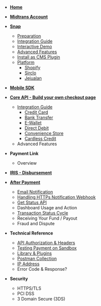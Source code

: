 - [**Home**](/)

- [**Midtrans Account**](en/midtrans-account/overview.md)

- [**Snap**](en/snap/overview.md)

	- [Preparation](en/snap/preparation.md)
	- [Integration Guide](en/snap/integration-guide.md)
	- [Interactive Demo](en/snap/interactive-demo.md)
	- [Advanced Features](en/snap/advanced-feature.md)
	- [Install as CMS Plugin](en/snap/with-plugins.md)
	- [Platform](en/snap/platform/overview.md)
		- [Shopify](en/snap/platform/shopify.md)
		- [Sirclo](en/snap/platform/sirclo.md)
		- [Jejualan](en/snap/platform/jejualan.md)

- [**Mobile SDK**](https://mobile-docs.midtrans.com)

- [**Core API - Build your own checkout page**](en/core-api/overview.md)

	- [Integration Guide](en/core-api/overview?id=integration)
		- [Credit Card](en/core-api/credit-card.md)
		- [Bank Transfer](en/core-api/bank-transfer.md)
		- [E-Wallet](en/core-api/e-wallet.md)
		- [Direct Debit](en/core-api/direct-debit.md)
		- [Convenience Store](en/core-api/convenience-store.md)
		- [Cardless Credit](en/core-api/cardless-credit.md)
	- Advanced Features

- **Payment Link**

	- Overview

- [**IRIS - Disbursement**](https://iris-docs.midtrans.com/)

- [**After Payment**](en/after-payment/overview.md)
	- [Email Notification](en/after-payment/email-notification.md)
	- [Handling HTTPs Notification Webhook](en/after-payment/http-notification.md)
	- [Get Status API](en/after-payment/get-status.md)
	- Dashboard Usage and Action
	- [Transaction Status Cycle](en/after-payment/status-cycle.md)
	- Receiving Your Fund / Payout
	- Fraud and Dispute

- **Technical Reference**
	
	- [API Authorization & Headers](en/technical-reference/api-header.md)
	- [Testing Payment on Sandbox](en/technical-reference/sandbox-test.md)
	- [Library & Plugins](en/technical-reference/library-plugin.md)
	- [Postman Collection](en/technical-reference/postman-collection.md)
	- [IP Address](en/technical-reference/ip-address.md)
	- Error Code & Response?

- **Security**	

	- HTTPS/TLS	
	- PCI DSS	
	- 3 Domain Secure (3DS)	
